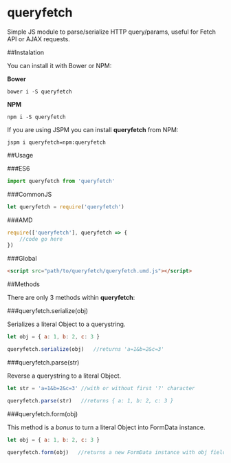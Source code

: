 # queryfetch

Simple JS module to parse/serialize HTTP query/params, useful for Fetch API or AJAX requests.

##Instalation

You can install it with Bower or NPM:

**Bower**

`bower i -S queryfetch`

**NPM**

`npm i -S queryfetch`

If you are using JSPM you can install **queryfetch** from NPM:

`jspm i queryfetch=npm:queryfetch`

##Usage

###ES6
```javascript
import queryfetch from 'queryfetch'
```

###CommonJS
```javascript
let queryfetch = require('queryfetch')
```

###AMD
```javascript
require(['queryfetch'], queryfetch => {
    //code go here
})
```

###Global
```html
<script src="path/to/queryfetch/queryfetch.umd.js"></script>
```

##Methods

There are only 3 methods within **queryfetch**:

###queryfetch.serialize(obj)

Serializes a literal Object to a querystring.

```javascript
let obj = { a: 1, b: 2, c: 3 }

queryfetch.serialize(obj)   //returns 'a=1&b=2&c=3'
```

###queryfetch.parse(str)

Reverse a querystring to a literal Object.

```javascript
let str = 'a=1&b=2&c=3' //with or without first '?' character

queryfetch.parse(str)   //returns { a: 1, b: 2, c: 3 }
```

###queryfetch.form(obj)

This method is a *bonus* to turn a literal Object into FormData instance.

```javascript
let obj = { a: 1, b: 2, c: 3 }

queryfetch.form(obj)   //returns a new FormData instance with obj fields
```
